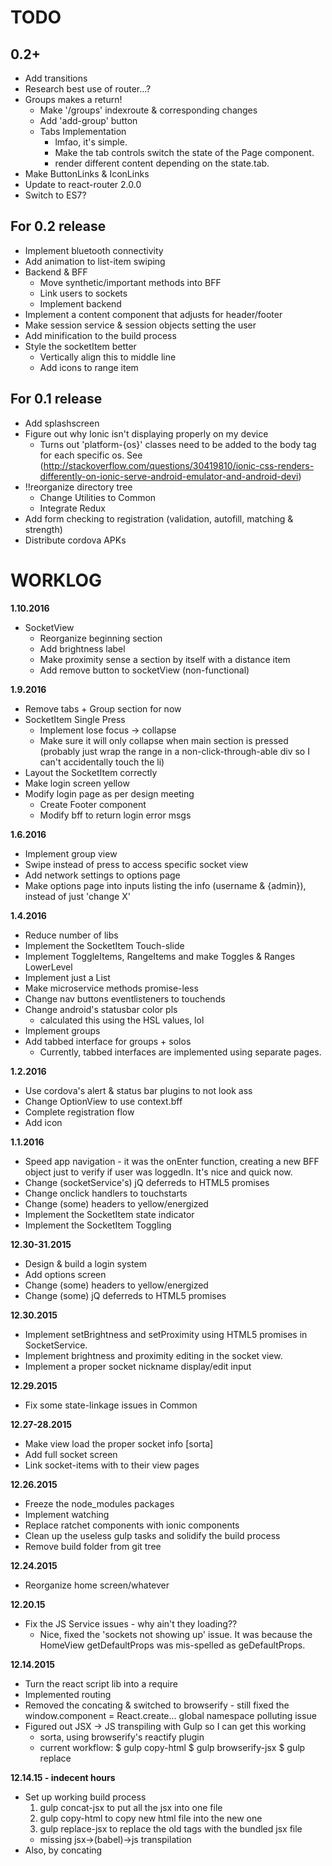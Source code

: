 # TODO

## 0.2+
+ Add transitions
+ Research best use of router...?
+ Groups makes a return!
	+ Make '/groups' indexroute & corresponding changes
	+ Add 'add-group' button
	+ Tabs Implementation
		- lmfao, it's simple.
		- Make the tab controls switch the state of the Page component.
		- render different content depending on the state.tab.
+ Make ButtonLinks & IconLinks
+ Update to react-router 2.0.0
+ Switch to ES7?

## For 0.2 release
+ Implement bluetooth connectivity
+ Add animation to list-item swiping
+ Backend & BFF
	+ Move synthetic/important methods into BFF
	+ Link users to sockets
	+ Implement backend
+ Implement a content component that adjusts for header/footer
+ Make session service & session objects setting the user
+ Add minification to the build process
+ Style the socketItem better
	- Vertically align this to middle line
	- Add icons to range item

## For 0.1 release
+ Add splashscreen
+ Figure out why Ionic isn't displaying properly on my device
	- Turns out 'platform-{os}' classes need to be added to the body tag for each specific os. See (http://stackoverflow.com/questions/30419810/ionic-css-renders-differently-on-ionic-serve-android-emulator-and-android-devi)
+ !!reorganize directory tree
	+ Change Utilities to Common
	+ Integrate Redux
+ Add form checking to registration (validation, autofill, matching & strength)
+ Distribute cordova APKs

# WORKLOG

**1.10.2016**
+ SocketView
	+ Reorganize beginning section
	+ Add brightness label
	+ Make proximity sense a section by itself with a distance item
	+ Add remove button to socketView (non-functional)

**1.9.2016**
+ Remove tabs + Group section for now
+ SocketItem Single Press
	- Implement lose focus -> collapse
	- Make sure it will only collapse when main section is pressed (probably just wrap the range in a non-click-through-able div so I can't accidentally touch the li)
+ Layout the SocketItem correctly
+ Make login screen yellow
+ Modify login page as per design meeting
	+ Create Footer component
	+ Modify bff to return login error msgs

**1.6.2016**
+ Implement group view
+ Swipe instead of press to access specific socket view
+ Add network settings to options page
+ Make options page into inputs listing the info (username & {admin}), instead of just 'change X'

**1.4.2016**
+ Reduce number of libs
+ Implement the SocketItem Touch-slide
+ Implement ToggleItems, RangeItems and make Toggles & Ranges LowerLevel
+ Implement just a List
+ Make microservice methods promise-less
+ Change nav buttons eventlisteners to touchends
+ Change android's statusbar color pls
	- calculated this using the HSL values, lol
+ Implement groups
+ Add tabbed interface for groups + solos
	- Currently, tabbed interfaces are implemented using separate pages.

**1.2.2016**
+ Use cordova's alert & status bar plugins to not look ass
+ Change OptionView to use context.bff
+ Complete registration flow
+ Add icon

**1.1.2016**
+ Speed app navigation - it was the onEnter function, creating a new BFF object just to verify if user was loggedIn. It's nice and quick now.
+ Change (socketService's) jQ deferreds to HTML5 promises
+ Change onclick handlers to touchstarts
+ Change (some) headers to yellow/energized
+ Implement the SocketItem state indicator
+ Implement the SocketItem Toggling

**12.30-31.2015**
+ Design & build a login system
+ Add options screen
+ Change (some) headers to yellow/energized
+ Change (some) jQ deferreds to HTML5 promises

**12.30.2015**
+ Implement setBrightness and setProximity using HTML5 promises in SocketService.
+ Implement brightness and proximity editing in the socket view.
+ Implement a proper socket nickname display/edit input

**12.29.2015**
+ Fix some state-linkage issues in Common

**12.27-28.2015**
+ Make view load the proper socket info [sorta]
+ Add full socket screen
+ Link socket-items with to their view pages

**12.26.2015**
+ Freeze the node_modules packages
+ Implement watching
+ Replace ratchet components with ionic components
+ Clean up the useless gulp tasks and solidify the build process
+ Remove build folder from git tree

**12.24.2015**
+ Reorganize home screen/whatever

**12.20.15**
+ Fix the JS Service issues - why ain't they loading??
	- Nice, fixed the 'sockets not showing up' issue. It was because the HomeView getDefaultProps was mis-spelled as geDefaultProps.

**12.14.2015**
+ Turn the react script lib into a require
+ Implemented routing
+ Removed the concating & switched to browserify - still fixed the window.component = React.create... global namespace polluting issue
+ Figured out JSX -> JS transpiling with Gulp so I can get this working
	- sorta, using browserify's reactify plugin
	+ current workflow:
	$ gulp copy-html
	$ gulp browserify-jsx
	$ gulp replace

**12.14.15 - indecent hours**
+ Set up working build process
	1. gulp concat-jsx to put all the jsx into one file
	2. gulp copy-html to copy new html file into the new one
	2. gulp replace-jsx to replace the old tags with the bundled jsx file
 	- missing jsx->(babel)->js transpilation
+ Also, by concating
